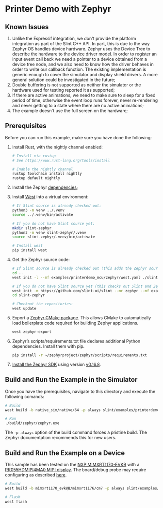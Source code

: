 <!-- Copyright © SixtyFPS GmbH <info@slint.dev> ; SPDX-License-Identifier: MIT -->

# Printer Demo with Zephyr

## Known Issues

1. Unlike the Espressif integration, we don't provide the platform integration as part of the Slint C++ API. In part, this is due to the way Zephyr OS handles device hardware. Zephyr uses the Device Tree to describe the hardware to the device driver model. In order to register an input event call back we need a pointer to a device obtained from a device tree node, and we also need to know how the driver behaves in order to write our callback function. The existing implementation is generic enough to cover the simulator and display shield drivers. A more general solution could be investigated in the future;
2. Double buffering is not supported as neither the simulator or the hardware used for testing reported it as supported;
3. If there are active animations, we need to make sure to sleep for a fixed period of time, otherwise the event loop runs forever, never re-rendering and never getting to a state where there are no active animations;
4. The example doesn't use the full screen on the hardware;

## Prerequisites

Before you can run this example, make sure you have done the following:

1. Install Rust, with the nightly channel enabled:

   ```bash
   # Install via rustup
   # See https://www.rust-lang.org/tools/install

   # Enable the nightly channel
   rustup toolchain install nightly
   rustup default nightly
   ```

2. Install the Zephyr [dependencies](https://docs.zephyrproject.org/latest/develop/getting_started/index.html#install-dependencies);
3. Install [West](https://docs.zephyrproject.org/latest/develop/west/index.html#west) into a virtual environment:

   ```bash
   # If Slint source is already checked out:
   python3 -m venv ../.venv
   source ../.venv/bin/activate

   # If you do not have Slint source yet:
   mkdir slint-zephyr
   python3 -m venv slint-zephyr/.venv
   source slint-zephyr/.venv/bin/activate

   # Install west
   pip install west
   ```

4. Get the Zephyr source code:

   ```bash
   # If Slint source is already checked out (this adds the Zephyr source next to the Slint source):
   cd ..
   west init -l --mf examples/printerdemo_mcu/zephyr/west.yaml ./slint

   # If you do not have Slint source yet (this checks out Slint and Zephyr source into slint-zephyr):
   west init -m https://github.com/slint-ui/slint --mr zephyr --mf examples/printerdemo_mcu/zephyr/west.yaml slint-zephyr
   cd slint-zephyr

   # Checkout the repositories:
   west update
   ```

5. Export a [Zephyr CMake package](https://docs.zephyrproject.org/latest/build/zephyr_cmake_package.html#cmake-pkg). This allows CMake to automatically load boilerplate code required for building Zephyr applications.

   ```bash
   west zephyr-export
   ```

6. Zephyr’s scripts/requirements.txt file declares additional Python dependencies. Install them with pip.

   ```bash
   pip install -r ~/zephyrproject/zephyr/scripts/requirements.txt
   ```

7. [Install the Zephyr SDK](https://docs.zephyrproject.org/latest/develop/getting_started/index.html#install-the-zephyr-sdk) using version [v0.16.8](https://github.com/zephyrproject-rtos/sdk-ng/releases/tag/v0.16.8).

## Build and Run the Example in the Simulator

Once you have the prerequisites, navigate to this directory and execute the following comands:

```bash
# Build
west build -b native_sim/native/64 -p always slint/examples/printerdemo_mcu/zephyr

# Run
./build/zephyr/zephyr.exe
```

The `-p always` option of the build command forces a pristine build. The Zephyr documentation recommends this for new users.

## Build and Run the Example on a Device

This sample has been tested on the [NXP MIMXRT1170-EVKB](https://docs.zephyrproject.org/latest/boards/nxp/mimxrt1170_evk/doc/index.html) with a [RK055HDMIPI4MA0 MIPI display](https://docs.zephyrproject.org/latest/boards/shields/rk055hdmipi4ma0/doc/index.html). The board/debug probe may require configuring as described [here](https://docs.zephyrproject.org/latest/boards/nxp/mimxrt1170_evk/doc/index.html#configuring-a-debug-probe).

```bash
# Build
west build -b mimxrt1170_evk@B/mimxrt1176/cm7 -p always slint/examples/printerdemo_mcu/zephyr -- -DSHIELD=rk055hdmipi4ma0 -DCMAKE_BUILD_TYPE=Release

# Flash
west flash
```
